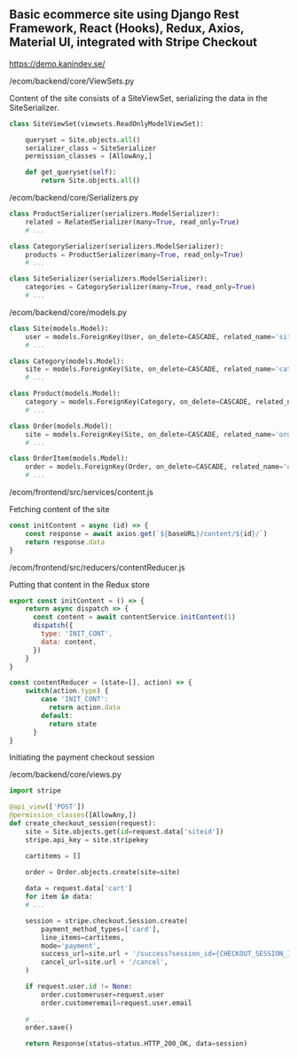 ## Basic ecommerce site using Django Rest Framework, React (Hooks), Redux, Axios, Material UI, integrated with Stripe Checkout

https://demo.kanindev.se/


/ecom/backend/core/ViewSets.py

Content of the site consists of a SiteViewSet, serializing the data in the SiteSerializer.

```Python
class SiteViewSet(viewsets.ReadOnlyModelViewSet):

    queryset = Site.objects.all()
    serializer_class = SiteSerializer
    permission_classes = [AllowAny,]

    def get_queryset(self):
        return Site.objects.all()
```


/ecom/backend/core/Serializers.py

```Python
class ProductSerializer(serializers.ModelSerializer):
    related = RelatedSerializer(many=True, read_only=True)
    # ...

class CategorySerializer(serializers.ModelSerializer):
    products = ProductSerializer(many=True, read_only=True)
    # ...

class SiteSerializer(serializers.ModelSerializer):
    categories = CategorySerializer(many=True, read_only=True)
    # ...
```


/ecom/backend/core/models.py

```Python
class Site(models.Model):
    user = models.ForeignKey(User, on_delete=CASCADE, related_name='siteuser')
    # ...

class Category(models.Model):
    site = models.ForeignKey(Site, on_delete=CASCADE, related_name='categories')
    # ...

class Product(models.Model):
    category = models.ForeignKey(Category, on_delete=CASCADE, related_name='products', verbose_name='Kategori')
    # ...

class Order(models.Model):
    site = models.ForeignKey(Site, on_delete=CASCADE, related_name='orders')
    # ...

class OrderItem(models.Model):
    order = models.ForeignKey(Order, on_delete=CASCADE, related_name='orderitem')
    # ...
```



/ecom/frontend/src/services/content.js

Fetching content of the site

```JavaScript
const initContent = async (id) => {
    const response = await axios.get(`${baseURL}/content/${id}/`)
    return response.data
}
```

/ecom/frontend/src/reducers/contentReducer.js

Putting that content in the Redux store

```JavaScript
export const initContent = () => {
    return async dispatch => {
      const content = await contentService.initContent(1)
      dispatch({
        type: 'INIT_CONT',
        data: content,
      })
    }
}

const contentReducer = (state=[], action) => {
    switch(action.type) {
        case 'INIT_CONT':
          return action.data
        default:
          return state
      }
}
```


Initiating the payment checkout session

/ecom/backend/core/views.py

```Python
import stripe

@api_view(['POST'])
@permission_classes([AllowAny,])
def create_checkout_session(request):
    site = Site.objects.get(id=request.data['siteid'])
    stripe.api_key = site.stripekey

    cartitems = []

    order = Order.objects.create(site=site)
    
    data = request.data['cart']
    for item in data:
    # ...

    session = stripe.checkout.Session.create(
        payment_method_types=['card'],
        line_items=cartitems,
        mode='payment',
        success_url=site.url + '/success?session_id={CHECKOUT_SESSION_ID}',
        cancel_url=site.url + '/cancel',
    )

    if request.user.id != None:
        order.customeruser=request.user
        order.customeremail=request.user.email
        
    # ...
    order.save()

    return Response(status=status.HTTP_200_OK, data=session)
```
